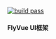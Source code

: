 [![build pass](https://travis-ci.org/shenfeng1945/FlyVue.svg?branch=master)](https://travis-ci.org/shenfeng1945/FlyVue)

#### FlyVue UI框架
